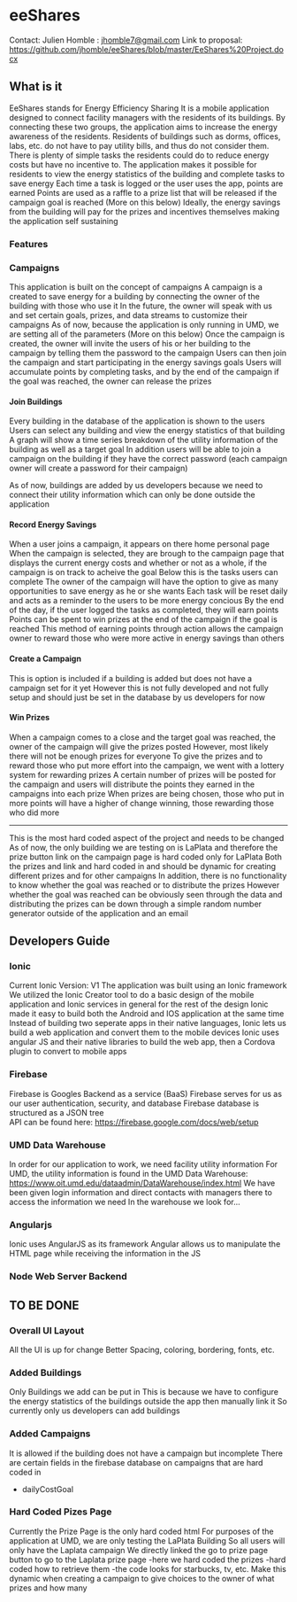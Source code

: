 # eeShares

Contact: Julien Homble : jhomble7@gmail.com
Link to proposal: https://github.com/jhomble/eeShares/blob/master/EeShares%20Project.docx
## What is it
EeShares stands for Energy Efficiency Sharing
It is a mobile application designed to connect facility managers with the residents of its buildings.
By connecting these two groups, the application aims to increase the energy awareness of the residents.
Residents of buildings such as dorms, offices, labs, etc. do not have to pay utility bills, and thus do not consider them. There is plenty of simple tasks the residents could do to reduce energy costs but have no incentive to.
The application makes it possible for residents to view the energy statistics of the building and complete tasks to save energy
Each time a task is logged or the user uses the app, points are earned
Points are used as a raffle to a prize list that will be released if the campaign goal is reached (More on this below)
Ideally, the energy savings from the building will pay for the prizes and incentives themselves making the application self sustaining
###  Features

### Campaigns
This application is built on the concept of campaigns
A campaign is a created to save energy for a building by connecting the owner of the building with those who use it
In the future, the owner will speak with us and set certain goals, prizes, and data streams to customize their campaigns
As of now, because the application is only running in UMD, we are setting all of the parameters (More on this below)
Once the campaign is created, the owner will invite the users of his or her building to the campaign by telling them the password to the campaign
Users can then join the campaign and start participating in the energy savings goals
Users will accumulate points by completing tasks, and by the end of the campaign if the goal was reached, the owner can release the prizes

#### Join Buildings
Every building in the database of the application is shown to the users
Users can select any building and view the energy statistics of that building
A graph will show a time series breakdown of the utility information of the building as well as a target goal
In addition users will be able to join a campaign on the building if they have the correct password (each campaign owner will create a password for their campaign)

As of now, buildings are added by us developers because we need to connect their utility information which can only be done outside the application


#### Record Energy Savings
When a user joins a campaign, it appears on there home personal page
When the campaign is selected, they are brough to the campaign page that displays the current energy costs and whether or not as a whole, if the campaign is on track to acheive the goal
Below this is the tasks users can complete
The owner of the campaign will have the option to give as many opportunities to save energy as he or she wants
Each task will be reset daily and acts as a reminder to the users to be more energy concious
By the end of the day, if the user logged the tasks as completed, they will earn points
Points can be spent to win prizes at the end of the campaign if the goal is reached
This method of earning points through action allows the campaign owner to reward those who were more active in energy savings than others

#### Create a Campaign
This is option is included if a building is added but does not have a campaign set for it yet
However this is not fully developed and not fully setup and should just be set in the database by us developers for now
#### Win Prizes
When a campaign comes to a close and the target goal was reached, the owner of the campaign will give the prizes posted
However, most likely there will not be enough prizes for everyone
To give the prizes and to reward those who put more effort into the campaign, we went with a lottery system for rewarding prizes
A certain number of prizes will be posted for the campaign and users will distribute the points they earned in the campaigns into each prize
When prizes are being chosen, those who put in more points will have a higher of change winning, those rewarding those who did more

*****
This is the most hard coded aspect of the project and needs to be changed
As of now, the only building we are testing on is LaPlata and therefore the prize button link on the campaign page is hard coded only for LaPlata
Both the prizes and link and hard coded in and should be dynamic for creating different prizes and for other campaigns
In addition, there is no functionality to know whether the goal was reached or to distribute the prizes
However whether the goal was reached can be obviously seen through the data and distributing the prizes can be down through a simple random number generator outside of the application and an email


## Developers Guide

### Ionic
Current Ionic Version: V1
The application was built using an Ionic framework
We utilized the Ionic Creator tool to do a basic design of the mobile application and Ionic services in general for the rest of the design
Ionic made it easy to build both the Android and IOS application at the same time
Instead of building two seperate apps in their native languages, Ionic lets us build a web application and convert them to the mobile devices
Ionic uses angular JS and their native libraries to build the web app, then a Cordova plugin to convert to mobile apps
### Firebase
Firebase is Googles Backend as a service (BaaS)
Firebase serves for us as our user authentication, security, and database 
Firebase database is structured as a JSON tree  
API can be found here: https://firebase.google.com/docs/web/setup
### UMD Data Warehouse 
In order for our application to work, we need facility utility information
For UMD, the utility information is found in the UMD Data Warehouse: https://www.oit.umd.edu/dataadmin/DataWarehouse/index.html
We have been given login information and direct contacts with managers there to access the information we need
In the warehouse we look for... 
### Angularjs
Ionic uses AngularJS as its framework
Angular allows us to manipulate the HTML page while receiving the information in the JS
### Node Web Server Backend


## TO BE DONE

### Overall UI Layout
All the UI is up for change
Better Spacing, coloring, bordering, fonts, etc.

### Added Buildings 
Only Buildings we add can be put in
  This is because we have to configure the energy statistics of the buildings outside the app then manually link it 
  So currently only us developers can add buildings
### Added Campaigns
It is allowed if the building does not have a campaign but incomplete
There are certain fields in the firebase database on campaigns that are hard coded in 
  - dailyCostGoal

### Hard Coded Pizes Page
Currently the Prize Page is the only hard coded html
For purposes of the application at UMD, we are only testing the LaPlata Building
So all users will only have the Laplata campaign
We directly linked the go to prize page button to go to the Laplata prize page
  -here we hard coded the prizes
  -hard coded how to retrieve them 
    -the code looks for starbucks, tv, etc.
Make this dynamic when creating a campaign to give choices to the owner of what prizes and how many 
